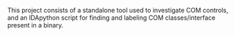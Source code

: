 This project consists of a standalone tool used to investigate COM controls, and an IDApython script for finding and labeling COM classes/interface present in a binary.